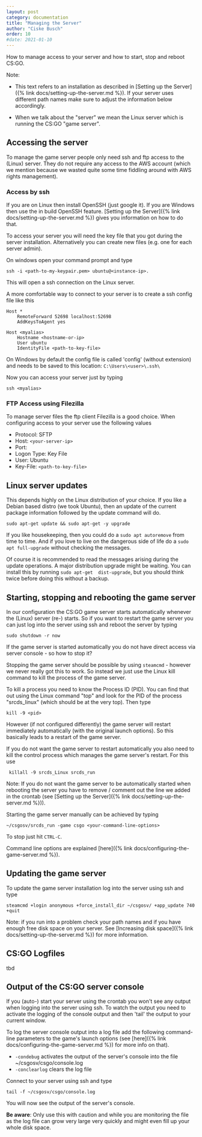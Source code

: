 ```yaml
---
layout: post
category: documentation
title: "Managing the Server"
author: "Ciske Busch"
order: 10
#date: 2021-01-10
---
```


How to manage access to your server and how to start, stop and reboot CS:GO.

Note:

* This text refers to an installation as described in [Setting up the Server]({% link docs/setting-up-the-server.md %}). If your server uses different path names make sure to adjust the information below accordingly.

 * When we talk about the "server" we mean the Linux server which is running the CS:GO "game server".


## Accessing the server ##

To manage the game server people only need ssh and ftp access to the (Linux) server. They do not require any access to the AWS account (which we mention because we wasted quite some time fiddling around with AWS rights management).

### Access by ssh ###

If you are on Linux then install OpenSSH (just google it). If you are Windows then use the in build OpenSSH feature. [Setting up the Server]({% link docs/setting-up-the-server.md %}) gives you information on how to do that.

To access your server you will need the key file that you got during the server installation. Alternatively you can create new files (e.g. one for each server admin).

On windows open your command prompt and type

    ssh -i <path-to-my-keypair.pem> ubuntu@<instance-ip>.

This will open a ssh connection on the Linux server.

A more comfortable way to connect to your server is to create a ssh config file like this

    Host *
        RemoteForward 52698 localhost:52698
        AddKeysToAgent yes

    Host <myalias>
        Hostname <hostname-or-ip>
        User ubuntu
        IdentityFile <path-to-key-file>

On Windows by default the config file is called 'config' (without extension) and needs to be saved to this location:  `C:\Users\<user>\.ssh\`

Now you can access your server just by typing

    ssh <myalias>

### FTP Access using  Filezilla ###

To manage server files the ftp client Filezilla is a good choice. When configuring access to your server use the following values

* Protocol: SFTP
* Host: `<your-server-ip>`
* Port:
* Logon Type: Key File
* User: Ubuntu
* Key-File: `<path-to-key-file>`

## Linux server updates ##

This depends highly on the Linux distribution of your choice. If you like a Debian based distro (we took  Ubuntu), then an update of the current package information followed by the update command will do.

```
sudo apt-get update && sudo apt-get -y upgrade
```

If you like housekeeping, then you could do a `sudo apt autoremove` from time to time. And if you love to live on the dangerous side of life do a `sudo apt full-upgrade` without checking the messages.

Of course it is recommended to read the messages arising during the update operations. A major distribution upgrade might be waiting. You can install this by running `sudo apt-get  dist-upgrade`, but you should think twice before doing this without a backup.

## Starting, stopping and rebooting the game server ##

In our configuration the CS:GO game server starts automatically whenever the (Linux) server (re-) starts. So if you want to restart the game server you can just log into the server using ssh and reboot the server by typing

    sudo shutdown -r now

If the game server is started automatically you do not have direct access via server console - so how to stop it?

Stopping the game server should be possible by using `steamcmd` - however we never really got this to work. So instead we just use the Linux kill command to kill the process of the game server.

To kill a process you need to know the Process ID (PID). You can find that out using the Linux command "top" and look for the PID of the process "srcds_linux" (which should be at the very top). Then type

    kill -9 <pid>

However (if not configured differently) the game server will restart immediately  automatically (with the original launch options). So this basically leads to a restart of the game server.

If you do not want the game server to restart automatically you also need to kill the control process which manages the game server's restart. For this use

     killall -9 srcds_Linux srcds_run

Note: If you do not want the game server to be automatically started when rebooting the server you have to remove / comment out the line we added in the crontab (see [Setting up the Server]({% link docs/setting-up-the-server.md %})).

Starting the game server manually can be achieved by typing

    ~/csgosv/srcds_run -game csgo <your-command-line-options>

To stop just hit `CTRL-C`.

Command line options are explained [here]({% link docs/configuring-the-game-server.md %}).


## Updating the game server ##

To update the game server installation log into the server using ssh and type

    steamcmd +login anonymous +force_install_dir ~/csgosv/ +app_update 740 +quit

Note: if you run into a problem check your path names and if you have enough free disk space on your server. See [Increasing disk space]({% link docs/setting-up-the-server.md %}) for more information.

## CS:GO Logfiles ##

tbd

## Output of the CS:GO server console ##

If you (auto-) start your server using the crontab you won't see any output when logging into the server using ssh. To watch the output you need to activate the logging of the console output and then 'tail' the output to your current window.

To log the server console output into a log file add the following command-line parameters to the game's launch options (see [here]({% link docs/configuring-the-game-server.md %}) for more info on that).

* `-condebug` activates the output of the server's console into the file ~/csgosv/csgo/console.log
* `-conclearlog` clears the log file

Connect to your server using ssh and type

    tail -f ~/csgosv/csgo/console.log

You will now see the output of the server's console.

**Be aware**: Only use this with caution and while you are monitoring the file as the log file can grow very large very quickly and might even fill up your whole disk space.




